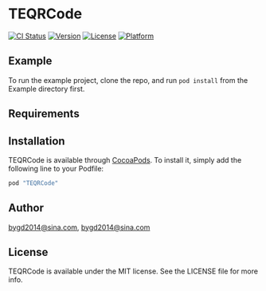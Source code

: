 # TEQRCode

[![CI Status](http://img.shields.io/travis/bygd2014@sina.com/TEQRCode.svg?style=flat)](https://travis-ci.org/bygd2014@sina.com/TEQRCode)
[![Version](https://img.shields.io/cocoapods/v/TEQRCode.svg?style=flat)](http://cocoapods.org/pods/TEQRCode)
[![License](https://img.shields.io/cocoapods/l/TEQRCode.svg?style=flat)](http://cocoapods.org/pods/TEQRCode)
[![Platform](https://img.shields.io/cocoapods/p/TEQRCode.svg?style=flat)](http://cocoapods.org/pods/TEQRCode)

## Example

To run the example project, clone the repo, and run `pod install` from the Example directory first.

## Requirements

## Installation

TEQRCode is available through [CocoaPods](http://cocoapods.org). To install
it, simply add the following line to your Podfile:

```ruby
pod "TEQRCode"
```

## Author

bygd2014@sina.com, bygd2014@sina.com

## License

TEQRCode is available under the MIT license. See the LICENSE file for more info.
